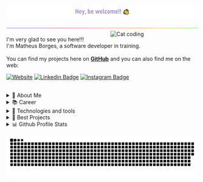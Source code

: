 
<p align="center">
<img align="center" src="https://github.com/mattborgesdev/mattborgesdev/blob/main/images/greetings.png" width="650px">
</p>

<img align="center" src="https://github.com/mattborgesdev/mattborgesdev/blob/main/images/rainbow-line.png">

<img align="right" src="https://github.com/mattborgesdev/mattborgesdev/blob/main/images/catjam.gif" alt="Cat coding" width="230px">


<p align="left">
  
  I'm very glad to see you here!!!<br>
  I'm Matheus Borges, a software developer in training.<br><br>
  You can find my projects here on <a href="https://github.com/mattborgesdev?tab=repositories">**GitHub**</a> and you can also find me on the web:
  
[![Website](https://img.shields.io/badge/GitHub.io-100000?style=for-the-badge&logo=github&logoColor=white)](https://mattborgesdev.github.io)
[![Linkedin Badge](https://img.shields.io/badge/LinkedIn-0077B5?style=for-the-badge&logo=linkedin&logoColor=white)](https://www.linkedin.com/in/mattborgesdev)
[![Instagram Badge](https://img.shields.io/badge/Instagram-E4405F?style=for-the-badge&logo=instagram&logoColor=white)](https://www.instagram.com/_mattborges/)
 
</p>

<br>
  
 
<details>
  <summary align="left">
  💬 About Me 
</summary> <br> 
  
  - 💬 I speak Portuguese, and have a good understanding of English and Spanish

 - 🎲 My hobby is playing RPG using dice

 - 🚲 I love cycling around the city

 - ⌛ I am a lifelong learner and i see my future writing lines and lines of code
</details>

<details>
   <summary align="left">
📚 Career
  </summary> <br>
  
 - 📑 First year of Software Engineering at <a href="https://www.linkedin.com/school/universidade-de-bras-lia/" />ETB</a>
  
 - 📑 Graduated in IT Technician at <a href="https://www.linkedin.com/company/etb-escola-t-cnica-de-brasilia/" />ETB</a>
 
 - 🧠 Currently studying <img src="https://img.shields.io/badge/Vue.js-35495E?style=for-the-badge&logo=vue.js&logoColor=4FC08D" /> <img src="https://img.shields.io/badge/Bootstrap-563D7C?style=for-the-badge&logo=bootstrap&logoColor=white" /> <img src="https://img.shields.io/badge/Express.js-404D59?style=for-the-badge" />

  <br>
  
</details>

<details>
 <summary align="left">
 🔧 Technologies and tools
  </summary> <br>
 
<img src="https://img.shields.io/badge/JavaScript-F7DF1E?style=for-the-badge&logo=javascript&logoColor=black" />

<img src="https://img.shields.io/badge/Node.js-43853D?style=for-the-badge&logo=node.js&logoColor=white" />

<img src="https://img.shields.io/badge/MySQL-00000F?style=for-the-badge&logo=mysql&logoColor=white" />

<img src="https://img.shields.io/badge/HTML5-E34F26?style=for-the-badge&logo=html5&logoColor=white" />

<img src="https://img.shields.io/badge/CSS3-1572B6?style=for-the-badge&logo=css3&logoColor=white" />

<img src="https://img.shields.io/badge/GitHub-100000?style=for-the-badge&logo=github&logoColor=white" />

</details>

<details>
  <summary align="left">
📁 Best Projects
  </summary> <br>
 
  - <a href="https://github.com/mattborgesdev/mattborgesdev.github.io">💻 My website</a>
  - <a href="https://github.com/mattborgesdev/FlexBlog"> 🔳 FlexBlog</a>
  - <a href="https://github.com/mattborgesdev/the-winter-chronicles-rpg">🏰 The Winter Chronicles RPG</a>
  - More soon...
</details>

<details>
  <summary align="left">
   📊 Github Profile Stats
  </summary> <br>
  
 
   <img src="https://github-readme-stats.vercel.app/api?username=mattborgesdev&count_private&count_private&include_all_commits=true&show_icons=true&theme=highcontrast" width="48%" />
   
   <img align="right" src="https://github-readme-streak-stats.herokuapp.com/?user=mattborgesdev&theme=highcontrast" width="38%" />
   
<img align="left"  src="https://github-readme-stats.vercel.app/api/top-langs/?username=mattborgesdev&layout=compact&theme=highcontrast&hide=jupyter%20notebook,html" width="48%" />
 
</details>

![snake game](https://github.com/mattborgesdev/mattborgesdev/blob/main/animations/github-contribution-grid-snake.svg)


